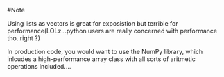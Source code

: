 #Note

Using lists as vectors is great for 
exposistion but terrible for performance(LOLz...python users are really concerned with performance tho..right ?)

In production code, you would want to use the NumPy library, which inlcudes a high-performance array class with all sorts of aritmetic operations included....